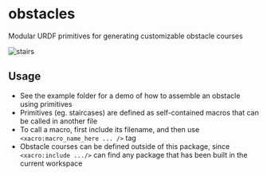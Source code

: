 # obstacles

Modular URDF primitives for generating customizable obstacle courses

![stairs](https://user-images.githubusercontent.com/59701038/151646314-924e6191-f6c6-4284-abcb-8eca5f8e1f5d.png)

## Usage

- See the example folder for a demo of how to assemble an obstacle using primitives
- Primitives (eg. staircases) are defined as self-contained macros that can be called in another file
- To call a macro, first include its filename, and then use `<xacro:macro_name_here ... />` tag
- Obstacle courses can be defined outside of this package, since `<xacro:include .../>` can find any package that has been built in the current workspace
